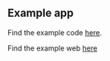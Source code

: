 ## Example app

Find the example code [here](https://github.com/Development707/bloc_architecture/tree/main/example).

Find the example web [here](https://development707.github.io/Flutter-Bloc-Architecture/)

